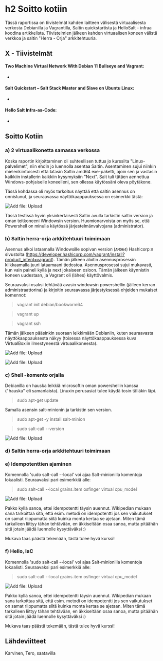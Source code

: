 # h2 Soitto kotiin

Tässä raportissa on tiivistelmät kahden laitteen välisestä virtuaalisesta verkosta Debianilla ja Vagrantilla, Saltin quickstartista ja HelloSalt - infraa koodina artikkelista. Tiivistelmien jälkeen kahden 
virtuaalisen koneen välistä verkkoa ja saltin "Herra - Orja" arkkitehtuuria.

## X - Tiivistelmät 

#### Two Machine Virtual Network With Debian 11 Bullseye and Vagrant:

- 

#### Salt Quickstart – Salt Stack Master and Slave on Ubuntu Linux:

- 

#### Hello Salt Infra-as-Code:

- 


## Soitto Kotiin

### a) 2 virtuaalikonetta samassa verkossa

Koska raportin kirjoittaminen oli suhteellisen tuttua jo kurssilta "Linux-palvelimet", niin ehdin jo luennolla asentaa Saltin. Asentaminen sujui niinkin mielenkiintoisesti että latasin Saltin amd64 exe-paketti, 
ajoin sen ja vastasin kaikkiin installerin kaikkiin kysymyksiin "Next". Salt tuli tätäen aennettua Windows-pohjaiselle koneelleni, sen ollessa käytössäni oleva pöytäkone.

Tässä kohdassa oli myös tarkoitus näyttää että saltin asennus on onnistunut, ja seuraavassa näyttökaappauksessa on esimerkki tästä:

![Add file: Upload](h1_2_SaltTest.png)

Tässä testissä hyvin yksinkertaisesti Saltin avulla tarkistin saltin version ja oman teitkoneeni Windowsin version. Huomionarvoista on myös se, että Powershell on minulla käytössä järjestelmänvalvojana (administrator).



### b) Saltin herra-orja arkkitehtuuri toimimaan


Asennus alkoi lataamalla Windowsille sopivan version (`AMD64`) Hashicorp:n sivustolta (https://developer.hashicorp.com/vagrant/install?product_intent=vagrant). Tämän jälkeen aloitin asennusprosessin klikkaamalla juuri lataamaani tiedostoa. Asennusprosessi sujui mukavasti, kun vain paineli kyllä ja next jokaiseen osioon. Tämän jälkeen käynnistin koneen uudestaan, ja Vagrant oli (lähes) käyttövalmis.

Seuraavaksi osaksi tehtävää avasin windowsin powershellin (jälleen kerran administraattorina) ja kirjoitin seuraavassa järjestyksessä ohjeiden mukaiset komennot:

   > vagrant init debian/bookworm64

   > vagrant up

   > vagrant ssh  

Tämän jälkeen pääsinkin suoraan leikkimään Debianiin, kuten seuraavasta näyttökaappauksesta näkyy (toisessa näyttökaappauksessa kuva VirtualBoxiin ilmestyneestä virtuaalikoneesta).

![Add file: Upload](h1_3_Vagranttest.png)

![Add file: Upload](h1_4_VirtualBox.png)


### c) Shell -komento orjalla

Debianilla on hauska leikkiä microsoftin oman powershellin kanssa ("hauska" eli samanlaista). Linuxin perusasiat tulee käydä tosin tälläkin läpi.

   > sudo apt-get update

Samalla asensin salt-minionin ja tarkistin sen version.

   > sudo apt-get -y install salt-minion

   > sudo salt-call --version

![Add file: Upload](h1_5_SaltCall.png)




### d) Saltin herra-orja arkkitehtuuri toimimaan





### e) Idempotenttien ajaminen

Komennolla 'sudo salt-call --local' voi ajaa Salt-minionilla komentoja lokaalisti. Seuraavaksi pari esimerkkiä alle:

   > sudo salt-call --local grains.item osfinger virtual cpu_model

![Add file: Upload](h1_11_osfinger.png)


Pakko kyllä sanoa, ettei idempotentti täysin auennut. Wikipedian mukaan sana tarkoittaa sitä, että esim. metodi on idempotentti jos sen vaikutukset on samat riippumatta siitä kuinka monta kertaa se ajetaan. Miten tämä tarkalleen liittyy tähän tehtävään, en äkkiseltään osaa sanoa, mutta pitäähän sitä jotain jäädä luennolle kysyttäväksi :)

Mukava taas päästä tekemään, tästä tulee hyvä kurssi!



### f) Hello, IaC

Komennolla 'sudo salt-call --local' voi ajaa Salt-minionilla komentoja lokaalisti. Seuraavaksi pari esimerkkiä alle:

   > sudo salt-call --local grains.item osfinger virtual cpu_model

![Add file: Upload](h1_11_osfinger.png)


Pakko kyllä sanoa, ettei idempotentti täysin auennut. Wikipedian mukaan sana tarkoittaa sitä, että esim. metodi on idempotentti jos sen vaikutukset on samat riippumatta siitä kuinka monta kertaa se ajetaan. Miten tämä tarkalleen liittyy tähän tehtävään, en äkkiseltään osaa sanoa, mutta pitäähän sitä jotain jäädä luennolle kysyttäväksi :)

Mukava taas päästä tekemään, tästä tulee hyvä kurssi!


## Lähdeviitteet


Karvinen, Tero, saatavilla 
